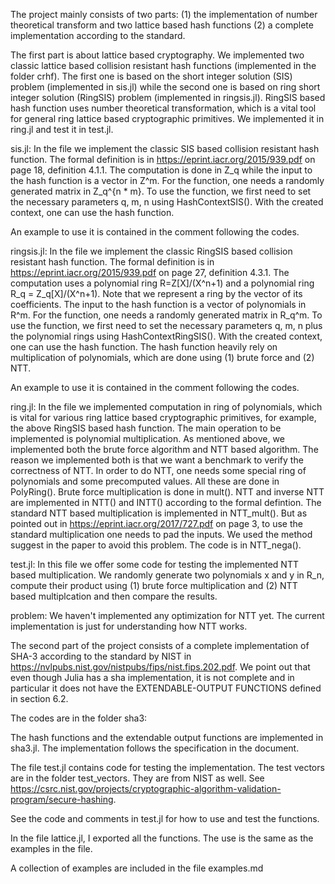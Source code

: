 The project mainly consists of two parts: (1) the implementation of number theoretical transform and two lattice based hash functions (2) a complete implementation according to the standard.







The first part is about lattice based cryptography. We implemented two classic lattice based collision resistant hash functions (implemented in the folder crhf). The first one is based on the short integer solution (SIS) problem (implemented in sis.jl) while the second one is based on ring short integer solution (RingSIS) problem (implemented in ringsis.jl). RingSIS based hash function uses number theoretical transformation, which is a vital tool for general ring lattice based cryptographic primitives. We implemented it in ring.jl and test it in test.jl.


sis.jl: In the file we implement the classic SIS based collision resistant hash function. The formal definition is in https://eprint.iacr.org/2015/939.pdf on page 18, definition 4.1.1. The computation is done in Z_q while the input to the hash function is a vector in Z^m. For the function, one needs a randomly generated matrix in Z_q^{n * m}. To use the function, we first need to set the necessary parameters q, m, n using HashContextSIS(). With the created context, one can use the hash function.

An example to use it is contained in the comment following the codes.

ringsis.jl: In the file we implement the classic RingSIS based collision resistant hash function. The formal definition is in https://eprint.iacr.org/2015/939.pdf on page 27, definition 4.3.1. The computation uses a polynomial ring R=Z[X]/(X^n+1) and a polynomial ring R_q = Z_q[X]/(X^n+1). Note that we represent a ring by the vector of its coefficients. The input to the hash function is a vector of polynomials in R^m. For the function, one needs a randomly generated matrix in R_q^m. To use the function, we first need to set the necessary parameters q, m, n plus the polynomial rings using HashContextRingSIS(). With the created context, one can use the hash function. The hash function heavily rely on multiplication of polynomials, which are done using (1) brute force and (2) NTT.

An example to use it is contained in the comment following the codes.

ring.jl: In the file we implemented computation in ring of polynomials, which is vital for various ring lattice based cryptographic primitives, for example, the above RingSIS based hash function. The main operation to be implemented is polynomial multiplication. As mentioned above, we implemented both the brute force algorithm and NTT based algorithm. The reason we implemented both is that we want a benchmark to verify the correctness of NTT. In order to do NTT, one needs some special ring of polynomials and some precomputed values. All these are done in PolyRing(). Brute force multiplication is done in mult(). NTT and inverse NTT are implemented in NTT() and INTT() according to the formal defintion. The standard NTT based multiplication is implemented in NTT_mult(). But as pointed out in https://eprint.iacr.org/2017/727.pdf on page 3, to use the standard multiplication one needs to pad the inputs. We used the method suggest in the paper to avoid this problem. The code is in NTT_nega(). 

test.jl: In this file we offer some code for testing the implemented NTT based multiplication. We randomly generate two polynomials x and y in R_n, compute their product using (1) brute force multiplication and (2) NTT based multiplcation and then compare the results.

problem: We haven't implemented any optimization for NTT yet. The current implementation is just for understanding how NTT works.





The second part of the project consists of a complete implementation of SHA-3 according to the standard by NIST in https://nvlpubs.nist.gov/nistpubs/fips/nist.fips.202.pdf. We point out that even though Julia has a sha implementation, it is not complete and in particular it does not have the EXTENDABLE-OUTPUT FUNCTIONS defined in section 6.2.

The codes are in the folder sha3:

The hash functions and the extendable output functions are implemented in sha3.jl. The implementation follows the specification in the document. 

The file test.jl contains code for testing the implementation. The test vectors are in the folder test_vectors. They are from NIST as well. See https://csrc.nist.gov/projects/cryptographic-algorithm-validation-program/secure-hashing.

See the code and comments in test.jl for how to use and test the functions.





In the file lattice.jl, I exported all the functions. The use is the same as the examples in the file. 




A collection of examples are included in the file examples.md